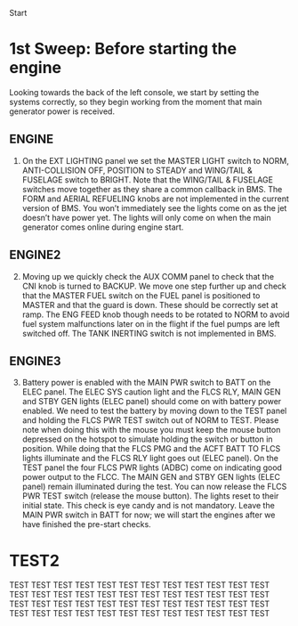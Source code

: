 Start
# 1st Sweep: Before starting the engine
Looking towards the back of the left console, 
we start by setting the systems correctly, 
so they begin working from the moment that 
main generator power is received.
## ENGINE
1. On the EXT LIGHTING panel we set the MASTER
LIGHT switch to NORM, ANTI-COLLISION OFF,
POSITION to STEADY and WING/TAIL & FUSELAGE
switch to BRIGHT. Note that the WING/TAIL & FUSELAGE
switches move together as they share a common callback
in BMS. The FORM and AERIAL REFUELING knobs are
not implemented in the current version of BMS.
You won’t immediately see the lights come on as the jet
doesn’t have power yet. The lights will only come on when
the main generator comes online during engine start.

## ENGINE2
2. Moving up we quickly check the AUX COMM panel to
check that the CNI knob is turned to BACKUP. We move
one step further up and check that the MASTER FUEL
switch on the FUEL panel is positioned to MASTER and
that the guard is down. These should be correctly set at
ramp. The ENG FEED knob though needs to be rotated to
NORM to avoid fuel system malfunctions later on in the
flight if the fuel pumps are left switched off. 
The TANK INERTING switch is not implemented in BMS.

## ENGINE3
3. Battery power is enabled with the MAIN PWR switch to BATT on the ELEC
panel. The ELEC SYS caution light and the FLCS RLY, MAIN GEN and STBY
GEN lights (ELEC panel) should come on with battery power enabled. We need
to test the battery by moving down to the TEST panel and holding the FLCS
PWR TEST switch out of NORM to TEST. Please note when doing this with the
mouse you must keep the mouse button depressed on the hotspot to simulate
holding the switch or button in position. While doing that the FLCS PMG and the
ACFT BATT TO FLCS lights illuminate and the FLCS RLY light goes out (ELEC
panel). On the TEST panel the four FLCS PWR lights (ADBC) come on
indicating good power output to the FLCC. The MAIN GEN and STBY GEN
lights (ELEC panel) remain illuminated during the test.
You can now release the FLCS PWR TEST switch (release the mouse button). 
The lights reset to their initial
state. This check is eye candy and is not mandatory. 
Leave the MAIN PWR switch in BATT for now; we will
start the engines after we have finished the pre-start checks.
# TEST2
TEST TEST TEST TEST TEST TEST
TEST TEST TEST TEST TEST TEST
TEST TEST TEST TEST TEST TEST
TEST TEST TEST TEST TEST TEST
TEST TEST TEST TEST TEST TEST
TEST TEST TEST TEST TEST TEST
TEST TEST TEST TEST TEST TEST
TEST TEST TEST TEST TEST TEST